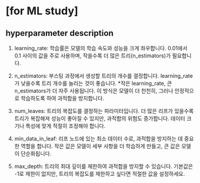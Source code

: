 # [for ML study]
## hyperparameter description
1. learning_rate: 학습률은 모델의 학습 속도와 성능을 크게 좌우합니다. 0.01에서 0.1 사이의 값을 주로 사용하며, 작을수록 더 많은 트리(n_estimators)가 필요합니다.
2. n_estimators: 부스팅 과정에서 생성할 트리의 개수를 결정합니다. learning_rate가 낮을수록 트리 개수를 늘리는 것이 좋습니다.
*작은 learning_rate, 큰 n_estimators가 더 자주 사용됩니다. 이 방식은 모델이 더 천천히, 그러나 안정적으로 학습하도록 하여 과적합을 방지합니다.

3. num_leaves: 트리의 복잡도를 결정하는 파라미터입니다. 더 많은 리프가 있을수록 트리가 복잡해져 성능이 좋아질 수 있지만, 과적합의 위험도 증가합니다. 데이터 크기나 특성에 맞게 적절히 조정해야 합니다.
4. min_data_in_leaf: 리프 노드에 있는 최소 데이터 수로, 과적합을 방지하는 데 중요한 역할을 합니다. 작은 값은 모델이 세부 사항을 더 학습하게 만들고, 큰 값은 모델이 단순화됩니다.

5. max_depth: 트리의 최대 깊이를 제한하여 과적합을 방지할 수 있습니다. 기본값은 -1로 제한이 없지만, 트리의 복잡도를 제한하고 싶다면 적절한 값을 설정하세요.

